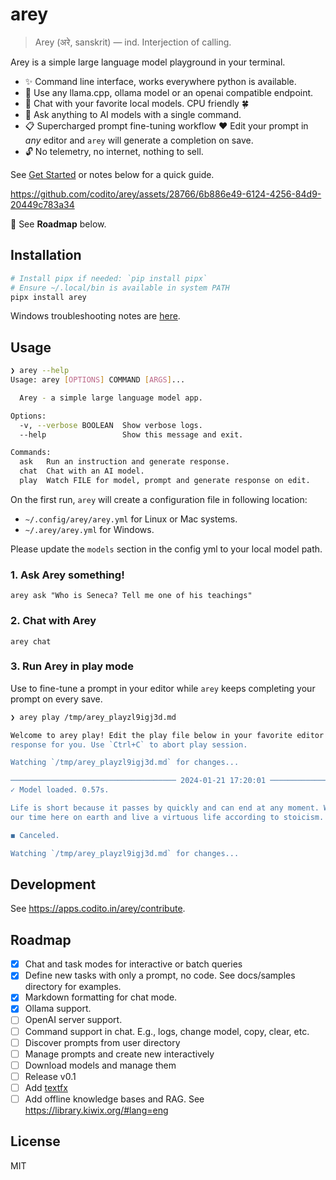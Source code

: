 # arey

> Arey (अरे, sanskrit) — ind. Interjection of calling.

Arey is a simple large language model playground in your terminal.

- ✨ Command line interface, works everywhere python is available.  
- 🤖 Use any llama.cpp, ollama model or an openai compatible endpoint.  
- 💬 Chat with your favorite local models. CPU friendly 🍀  
- 🙋 Ask anything to AI models with a single command.  
- 📋 Supercharged prompt fine-tuning workflow ❤️ Edit your prompt in _any_ editor
and `arey` will generate a completion on save.  
- 🔓 No telemetry, no internet, nothing to sell.

See [Get Started](https://apps.codito.in/arey) or notes below for a quick guide.

https://github.com/codito/arey/assets/28766/6b886e49-6124-4256-84d9-20449c783a34

🚧 See **Roadmap** below.

## Installation

```sh
# Install pipx if needed: `pip install pipx`
# Ensure ~/.local/bin is available in system PATH
pipx install arey
```

Windows troubleshooting notes are [here](docs/windows.md).

[WSL]: https://learn.microsoft.com/en-us/windows/wsl/install

## Usage

```sh
❯ arey --help
Usage: arey [OPTIONS] COMMAND [ARGS]...

  Arey - a simple large language model app.

Options:
  -v, --verbose BOOLEAN  Show verbose logs.
  --help                 Show this message and exit.

Commands:
  ask   Run an instruction and generate response.
  chat  Chat with an AI model.
  play  Watch FILE for model, prompt and generate response on edit.
```

On the first run, `arey` will create a configuration file in following location:

- `~/.config/arey/arey.yml` for Linux or Mac systems.
- `~/.arey/arey.yml` for Windows.

Please update the `models` section in the config yml to your local model path.

### 1. Ask Arey something!

`arey ask "Who is Seneca? Tell me one of his teachings"`

### 2. Chat with Arey

`arey chat`

### 3. Run Arey in play mode

Use to fine-tune a prompt in your editor while `arey` keeps completing your prompt on every save.

```sh
❯ arey play /tmp/arey_playzl9igj3d.md

Welcome to arey play! Edit the play file below in your favorite editor and I'll generate a
response for you. Use `Ctrl+C` to abort play session.

Watching `/tmp/arey_playzl9igj3d.md` for changes...

───────────────────────────────────── 2024-01-21 17:20:01 ──────────────────────────────────────
✓ Model loaded. 0.57s.

Life is short because it passes by quickly and can end at any moment. We should make the most of
our time here on earth and live a virtuous life according to stoicism.

◼ Canceled.

Watching `/tmp/arey_playzl9igj3d.md` for changes...
```

## Development

See <https://apps.codito.in/arey/contribute>.

## Roadmap

- [x] Chat and task modes for interactive or batch queries
- [x] Define new tasks with only a prompt, no code. See docs/samples directory
      for examples.
- [x] Markdown formatting for chat mode.
- [x] Ollama support.
- [ ] OpenAI server support.
- [ ] Command support in chat. E.g., logs, change model, copy, clear, etc.
- [ ] Discover prompts from user directory
- [ ] Manage prompts and create new interactively
- [ ] Download models and manage them
- [ ] Release v0.1
- [ ] Add [textfx](https://github.com/google/generative-ai-docs/tree/main/demos/palm/web/textfx)
- [ ] Add offline knowledge bases and RAG. See
      <https://library.kiwix.org/#lang=eng>

## License

MIT
